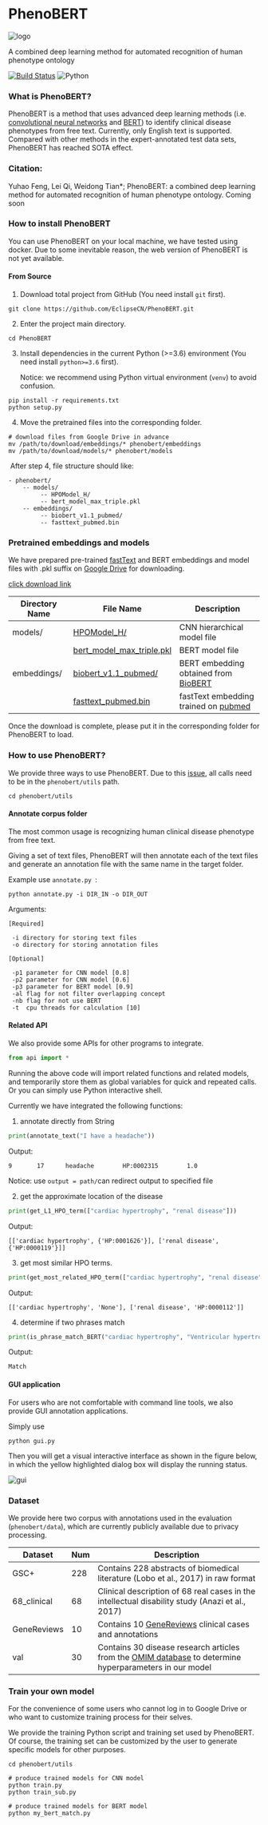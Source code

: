 # PhenoBERT
 ![logo](https://github.com/EclipseCN/PhenoBERT/blob/main/phenobert/img/logo.jpg) 

A combined deep learning method for automated recognition of human phenotype ontology

[![Build Status](https://travis-ci.com/EclipseCN/PhenoBERT.svg?branch=main)](https://travis-ci.com/EclipseCN/PhenoBERT) ![Python](https://img.shields.io/badge/python->=3.6-blue)

### What is PhenoBERT?

PhenoBERT is a method that uses advanced deep learning methods (i.e. [convolutional neural networks](https://en.wikipedia.org/wiki/Convolutional_neural_network) and [BERT](https://en.wikipedia.org/wiki/BERT_(language_model))) to identify clinical disease phenotypes from free text. Currently, only English text is supported. Compared with other methods in the expert-annotated test data sets, PhenoBERT has reached SOTA effect.



### Citation:

Yuhao Feng, Lei Qi, Weidong Tian*; PhenoBERT: a combined deep learning method for automated recognition of human phenotype ontology. Coming soon



### How to install PhenoBERT

You can use PhenoBERT on your local machine, we have tested using docker. Due to some inevitable reason, the web version of PhenoBERT is not yet available.

#### From Source

1. Download total project from GitHub (You need install `git` first).

```shell
git clone https://github.com/EclipseCN/PhenoBERT.git
```

2. Enter the project main directory.

```she
cd PhenoBERT
```

3. Install dependencies in the current Python (>=3.6) environment (You need install `python>=3.6` first).

   Notice: we recommend using Python virtual environment (`venv`) to avoid confusion. 

```shell
pip install -r requirements.txt
python setup.py
```

4. Move the pretrained files into the corresponding folder.
```shell
# download files from Google Drive in advance
mv /path/to/download/embeddings/* phenobert/embeddings
mv /path/to/download/models/* phenobert/models
```

​       After step 4, file structure should like:

```shell
- phenobert/
    -- models/
         -- HPOModel_H/
         -- bert_model_max_triple.pkl
    -- embeddings/
         -- biobert_v1.1_pubmed/
         -- fasttext_pubmed.bin
```





### Pretrained embeddings and models

We have prepared pre-trained [fastText](https://en.wikipedia.org/wiki/FastText) and BERT embeddings and model files with .pkl suffix on [Google Drive](https://drive.google.com/) for downloading.

[click download link](https://drive.google.com/drive/folders/1jIqW19JJPzYuyUadxB5Mmfh-pWRiEopH?usp=sharing)

| Directory Name | File Name | Description |
| ---- | ------ | -------|
| models/ | [HPOModel_H/](https://drive.google.com/drive/folders/1NriTyBqh3kxUWv1lrnYjWBpYu0F0hrCh?usp=sharing) | CNN hierarchical model file |
|  | [bert_model_max_triple.pkl](https://drive.google.com/file/d/1AwRnaB5RruFUEdMkKohZmTlD4ILCkQ_z/view?usp=sharing) | BERT model file |
| embeddings/ | [biobert_v1.1_pubmed/](https://drive.google.com/drive/folders/10lko9BpToUl3PlUWrYbFmNyVHxDX1xby?usp=sharing) | BERT embedding obtained from [BioBERT](https://github.com/dmis-lab/biobert) |
| | [fasttext_pubmed.bin](https://drive.google.com/file/d/1GFB3I46B50sDUHcSpu84jZKqJnIjc--B/view?usp=sharing) | fastText embedding trained on [pubmed](https://en.wikipedia.org/wiki/PubMed) |

Once the download is complete, please put it in the corresponding folder for PhenoBERT to load.



### How to use PhenoBERT?

We provide three ways to use PhenoBERT. Due to this [issue](https://github.com/pytorch/pytorch/issues/18325), all calls need to be in the `phenobert/utils` path.

```shell
cd phenobert/utils
```



#### Annotate corpus folder

The most common usage is recognizing human clinical disease phenotype from free text. 

Giving a set of text files, PhenoBERT will then annotate each of the text files and generate an annotation file with the same name in the target folder.

Example use `annotate.py `:

```shell
python annotate.py -i DIR_IN -o DIR_OUT
```

Arguments: 

```shell
[Required]

 -i directory for storing text files
 -o directory for storing annotation files
 
[Optional]

 -p1 parameter for CNN model [0.8]
 -p2 parameter for CNN model [0.6]
 -p3 parameter for BERT model [0.9]
 -al flag for not filter overlapping concept
 -nb flag for not use BERT
 -t  cpu threads for calculation [10]
```



#### Related API

We also provide some APIs for other programs to integrate.

```python
from api import *
```

Running the above code will import related functions and related models, and temporarily store them as global variables for quick and repeated calls. Or you can simply use Python interactive shell.

Currently we have integrated the following functions:

1. annotate directly from String

```python
print(annotate_text("I have a headache"))
```

Output:

```shell
9       17      headache        HP:0002315        1.0
```

Notice: use `output = path/`can redirect output to specified file

2. get the approximate location of the disease

```python
print(get_L1_HPO_term(["cardiac hypertrophy", "renal disease"]))
```

Output:

```shell
[['cardiac hypertrophy', {'HP:0001626'}], ['renal disease', {'HP:0000119'}]]
```

3. get most similar HPO terms.

```python
print(get_most_related_HPO_term(["cardiac hypertrophy", "renal disease"]))
```

Output:

```shell
[['cardiac hypertrophy', 'None'], ['renal disease', 'HP:0000112']]
```

4. determine if two phrases match

```python
print(is_phrase_match_BERT("cardiac hypertrophy", "Ventricular hypertrophy"))
```

Output:

```shell
Match
```



#### GUI application

For users who are not comfortable with command line tools, we also provide GUI annotation applications.

Simply use 

```shell
python gui.py
```

Then you will get a visual interactive interface as shown in the figure below, in which the yellow highlighted dialog box will display the running status.



![gui](https://github.com/EclipseCN/PhenoBERT/blob/main/phenobert/img/gui.gif)



### Dataset

We provide here two corpus with annotations used in the evaluation (`phenobert/data`), which are currently publicly available due to privacy processing.

| Dataset     | Num  | Description                                                  |
| ----------- | ---- | ------------------------------------------------------------ |
| GSC+        | 228  | Contains 228 abstracts of biomedical literature (Lobo et al., 2017) in raw format |
| 68_clinical | 68   | Clinical description of 68 real cases in the intellectual disability study (Anazi et al., 2017) |
| GeneReviews | 10   | Contains 10 [GeneReviews](https://www.ncbi.nlm.nih.gov/books/NBK1116/) clinical cases and annotations |
| val         | 30   | Contains 30 disease research articles from the [OMIM database](https://www.omim.org/) to determine hyperparameters in our model |



### Train your own model

For the convenience of some users who cannot log in to Google Drive or who want to customize training process for their selves.

We provide the training Python script and training set used by PhenoBERT. Of course, the training set can be customized by the user to generate specific models for other purposes.

```shell
cd phenobert/utils

# produce trained models for CNN model
python train.py
python train_sub.py

# produce trained models for BERT model
python my_bert_match.py
```

